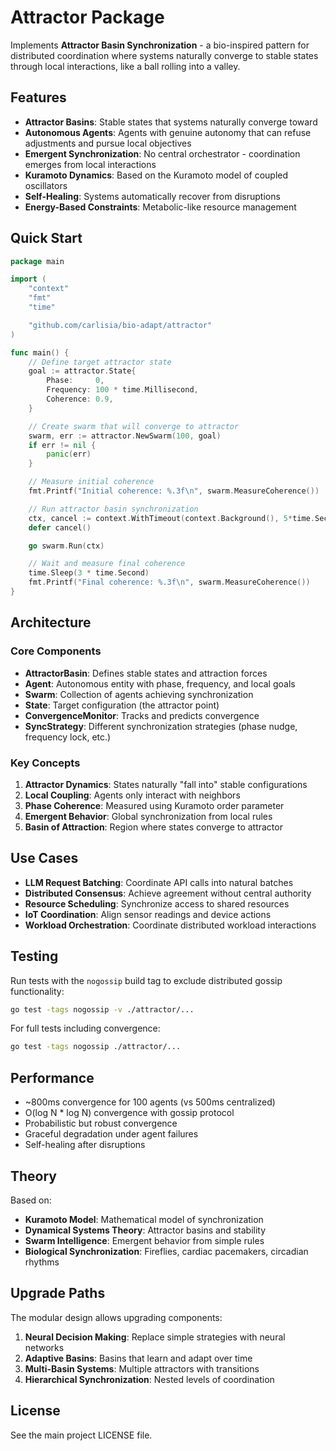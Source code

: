 # Attractor Package

Implements **Attractor Basin Synchronization** - a bio-inspired pattern for distributed coordination where systems naturally converge to stable states through local interactions, like a ball rolling into a valley.

## Features

- **Attractor Basins**: Stable states that systems naturally converge toward
- **Autonomous Agents**: Agents with genuine autonomy that can refuse adjustments and pursue local objectives
- **Emergent Synchronization**: No central orchestrator - coordination emerges from local interactions
- **Kuramoto Dynamics**: Based on the Kuramoto model of coupled oscillators
- **Self-Healing**: Systems automatically recover from disruptions
- **Energy-Based Constraints**: Metabolic-like resource management

## Quick Start

```go
package main

import (
    "context"
    "fmt"
    "time"

    "github.com/carlisia/bio-adapt/attractor"
)

func main() {
    // Define target attractor state
    goal := attractor.State{
        Phase:     0,
        Frequency: 100 * time.Millisecond,
        Coherence: 0.9,
    }

    // Create swarm that will converge to attractor
    swarm, err := attractor.NewSwarm(100, goal)
    if err != nil {
        panic(err)
    }

    // Measure initial coherence
    fmt.Printf("Initial coherence: %.3f\n", swarm.MeasureCoherence())

    // Run attractor basin synchronization
    ctx, cancel := context.WithTimeout(context.Background(), 5*time.Second)
    defer cancel()

    go swarm.Run(ctx)

    // Wait and measure final coherence
    time.Sleep(3 * time.Second)
    fmt.Printf("Final coherence: %.3f\n", swarm.MeasureCoherence())
}
```

## Architecture

### Core Components

- **AttractorBasin**: Defines stable states and attraction forces
- **Agent**: Autonomous entity with phase, frequency, and local goals
- **Swarm**: Collection of agents achieving synchronization
- **State**: Target configuration (the attractor point)
- **ConvergenceMonitor**: Tracks and predicts convergence
- **SyncStrategy**: Different synchronization strategies (phase nudge, frequency lock, etc.)

### Key Concepts

1. **Attractor Dynamics**: States naturally "fall into" stable configurations
2. **Local Coupling**: Agents only interact with neighbors
3. **Phase Coherence**: Measured using Kuramoto order parameter
4. **Emergent Behavior**: Global synchronization from local rules
5. **Basin of Attraction**: Region where states converge to attractor

## Use Cases

- **LLM Request Batching**: Coordinate API calls into natural batches
- **Distributed Consensus**: Achieve agreement without central authority
- **Resource Scheduling**: Synchronize access to shared resources
- **IoT Coordination**: Align sensor readings and device actions
- **Workload Orchestration**: Coordinate distributed workload interactions

## Testing

Run tests with the `nogossip` build tag to exclude distributed gossip functionality:

```bash
go test -tags nogossip -v ./attractor/...
```

For full tests including convergence:

```bash
go test -tags nogossip ./attractor/...
```

## Performance

- ~800ms convergence for 100 agents (vs 500ms centralized)
- O(log N \* log N) convergence with gossip protocol
- Probabilistic but robust convergence
- Graceful degradation under agent failures
- Self-healing after disruptions

## Theory

Based on:

- **Kuramoto Model**: Mathematical model of synchronization
- **Dynamical Systems Theory**: Attractor basins and stability
- **Swarm Intelligence**: Emergent behavior from simple rules
- **Biological Synchronization**: Fireflies, cardiac pacemakers, circadian rhythms

## Upgrade Paths

The modular design allows upgrading components:

1. **Neural Decision Making**: Replace simple strategies with neural networks
2. **Adaptive Basins**: Basins that learn and adapt over time
3. **Multi-Basin Systems**: Multiple attractors with transitions
4. **Hierarchical Synchronization**: Nested levels of coordination

## License

See the main project LICENSE file.

